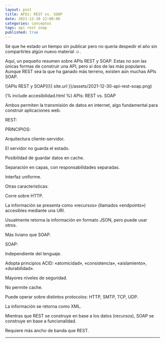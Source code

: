 ```yaml
---
layout: post
title: APIs: REST vs. SOAP
date: 2021-12-30 12:00:00
categories: conceptos
tags: api rest soap
published: true
---
```



Sé que he estado un tiempo sin publicar pero no quería despedir el año sin compartirles algún nuevo material ☺.

Aquí, un pequeño resumen sobre APIs REST y SOAP. Estas no son las únicas formas de construir una API, pero sí dos de las más populares. Aunque REST sea la que ha ganado más terreno, existen aún muchas APIs SOAP.

![APIs REST y SOAP]({{ site.url }}/assets/2021-12-30-api-rest-soap.png)


{% include accesibilidad.html %}
APIs: REST vs. SOAP

Ambos permiten la transmisión de datos en internet, algo fundamental para construir aplicaciones web.

REST:

PRINCIPIOS:

Arquitectura cliente-servidor.

El servidor no guarda el estado.

Posibilidad de guardar datos en cache.

Separación en capas, con responsabilidades separadas.

Interfaz uniforme.

Otras caracteristicas:

Corre sobre HTTP.

La información se presenta como «recursos» (llamados «endpoints») accesibles mediante una URI.

Usualmente retorna la información en formato JSON, pero puede usar otros.

Más liviano que SOAP.


SOAP:

Independiente del lenguaje.

Adopta principios ACID: «atomicidad», «consistencia», «aislamiento», «durabilidad».

Mayores niveles de seguridad.

No permite cache.

Puede operar sobre distintos protocolos: HTTP, SMTP, TCP, UDP.

La información se retorna como XML.

Mientras que REST se construye en base a los datos (recursos), SOAP se construye en base a funcionalidad.

Requiere más ancho de banda que REST.
</div></details>
<hr />
